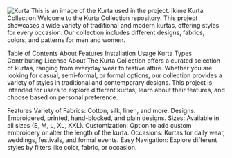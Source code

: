 ![Kurta](https://github.com/Amitkumar-Vaghela/ikime_kurta/blob/master/Kurta.jpg)
This is an image of the Kurta used in the project.
ikime Kurta Collection
Welcome to the Kurta Collection repository. This project showcases a wide variety of traditional and modern kurtas, offering styles for every occasion. Our collection includes different designs, fabrics, colors, and patterns for men and women.

Table of Contents
About
Features
Installation
Usage
Kurta Types
Contributing
License
About
The Kurta Collection offers a curated selection of kurtas, ranging from everyday wear to festive attire. Whether you are looking for casual, semi-formal, or formal options, our collection provides a variety of styles in traditional and contemporary designs. This project is intended for users to explore different kurtas, learn about their features, and choose based on personal preference.

Features
Variety of Fabrics: Cotton, silk, linen, and more.
Designs: Embroidered, printed, hand-blocked, and plain designs.
Sizes: Available in all sizes (S, M, L, XL, XXL).
Customization: Option to add custom embroidery or alter the length of the kurta.
Occasions: Kurtas for daily wear, weddings, festivals, and formal events.
Easy Navigation: Explore different styles by filters like color, fabric, or occasion.
